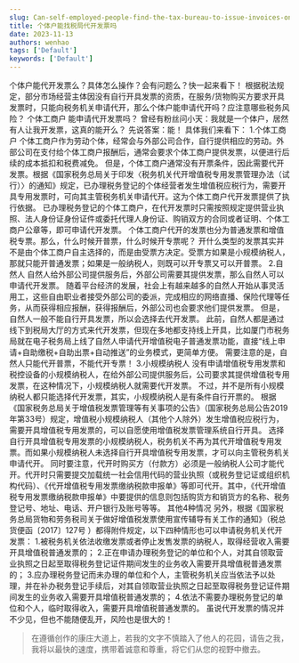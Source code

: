 ```yaml
---
slug: Can-self-employed-people-find-the-tax-bureau-to-issue-invoices-on-their-behalf
title: 个体户能找税局代开发票吗
date: 2023-11-13
authors: wenhao
tags: ['Default']
keywords: ['Default']
---
```



个体户能代开发票么？具体怎么操作？会有问题么？快一起来看下！ 
根据税法规定，部分市场经营主体因没有自行开具发票的资质，在服务/货物购买方要求开具发票时，只能向税务机关申请代开，那么个体户能申请代开吗？应注意哪些税务风险？ 
个体工商户 
能申请代开发票吗？ 
曾经有粉丝问小天：我就是一个体户，居然有人让我开发票，这真的能开么？ 
先说答案：能！ 
具体我们来看下： 
1.个体工商户 
个体工商户作为劳动个体，经常会与外部公司合作，自行提供相应的劳动。外部公司在支付给个体工商户报酬后，通常会要求个体工商户提供发票，以便进行后续的成本抵扣和税费减免。 
但是，个体工商户通常没有开票条件，因此需要代开发票。根据《国家税务总局关于印发〈税务机关代开增值税专用发票管理办法（试行）〉的通知》规定，已办理税务登记的个体经营者发生增值税应税行为，需要开具专用发票时，可向其主管税务机关申请代开。这为个体工商户代开发票提供了执行依据。 
已办理税务登记的个体工商户，在代开发票时只需按照规定提供营业执照、法人身份证身份证件或委托代理人身份证、购销双方的合同或者证明、个体工商户公章等，即可申请代开发票。 
个体工商户代开的发票也分为普通发票和增值税专票。那么，什么时候开普票，什么时候开专票呢？ 
开什么类型的发票其实并不是由个体工商户自主选择的，而是由受票方决定。受票方如果是小规模纳税人，那就只能开普通发票；如果是一般纳税人，则既可以开专票又可以开普票。 
2.自然人 
自然人给外部公司提供服务后，外部公司需要其提供发票，那么自然人可以申请代开发票。 
随着平台经济的发展，社会上有越来越多的自然人开始从事灵活用工，这些自由职业者接受外部公司的委派，完成相应的网络直播、保险代理等任务，从而获得相应报酬，获得报酬后，外部公司也会要求他们提供发票。 
但是，自然人一般不能自行开具发票，所以会选择去代开发票。 
此前，自然人都是通过线下到税局大厅的方式来代开发票，但现在多地都支持线上开具，比如厦门市税务局就在电子税务局上线了自然人申请代开增值税电子普通发票功能，直接“线上申请+自助缴税+自助出票+自动推送”的业务模式，更简单方便。 
需要注意的是，自然人只能代开普票，不能代开专票！ 
3.小规模纳税人 
没有申请增值税专用发票和税控设备的小规模纳税人，在给外部公司提供服务后，公司要求其提供增值税专用发票，在这种情况下，小规模纳税人就需要代开发票。 
不过，并不是所有小规模纳税人都只能选择代开发票，其实，小规模纳税人是有条件自行开票的。 
根据《国家税务总局关于增值税发票管理等有关事项的公告》（国家税务总局公告2019年第33号）规定，增值税小规模纳税人（其他个人除外）发生增值税应税行为，需要开具增值税专用发票的，可以自愿使用增值税发票管理系统自行开具。 
选择自行开具增值税专用发票的小规模纳税人，税务机关不再为其代开增值税专用发票。而如果小规模纳税人未选择自行开具增值税专用发票，才可以向主管税务机关申请代开。 
同时要注意，代开时购买方（付款方）必须是一般纳税人公司才能代开。代开时只需要提交加载统一社会信用代码的营业执照（或税务登记证或组织机构代码）、《代开增值税专用发票缴纳税款申报单》等即可代开。其中，《代开增值税专用发票缴纳税款申报单》中要提供的信息则包括购货方和销货方的名称、税务登记号、地址、电话、开户银行及账号等等。 
其他4种情况 
另外，根据《国家税务总局货物和劳务税司关于做好增值税发票使用宣传辅导有关工作的通知》（税总货便函〔2017〕127号 ）都得附件规定，以下四种情形也可以申请税务机关代开发票： 
1.被税务机关依法收缴发票或者停止发售发票的纳税人，取得经营收入需要开具增值税普通发票的； 
2.正在申请办理税务登记的单位和个人，对其自领取营业执照之日起至取得税务登记证件期间发生的业务收入需要开具增值税普通发票的； 
3.应办理税务登记而未办理的单位和个人，主管税务机关应当依法予以处理，并在补办税务登记手续后，对其自领取营业执照之日起至取得税务登记证件期间发生的业务收入需要开具增值税普通发票的； 
4.依法不需要办理税务登记的单位和个人，临时取得收入，需要开具增值税普通发票的。 
虽说代开发票的情况并不少见，但也不能随便乱开，风险也是很大的！ 



 > 在遵循创作的康庄大道上，若我的文字不慎踏入了他人的花园，请告之我，我将以最快的速度，携带着诚意和尊重，将它们从您的视野中撤去。
